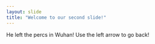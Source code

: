 ```yaml
---
layout: slide
title: "Welcome to our second slide!"
---
```

He left the percs in Wuhan!
Use the left arrow to go back!
